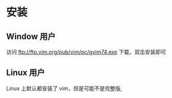# 安装

## Window 用户

访问 <ftp://ftp.vim.org/pub/vim/pc/gvim74.exe> 下载，双击安装即可

## Linux 用户

Linux 上默认都安装了 vim，但是可能不是完整版, 